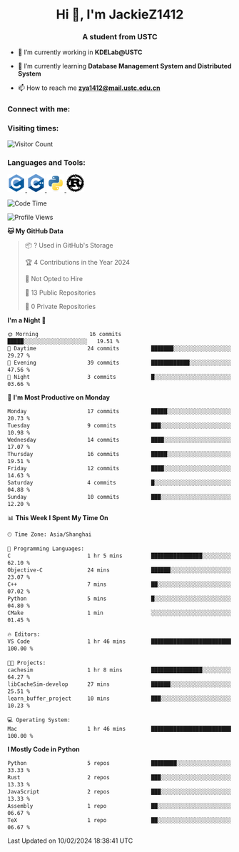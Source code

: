 <h1 align="center">Hi 👋, I'm JackieZ1412</h1>
<h3 align="center">A student from USTC</h3>

- 🔭 I’m currently working in **KDELab@USTC**

- 🌱 I’m currently learning **Database Management System and Distributed System**

- 📫 How to reach me **zya1412@mail.ustc.edu.cn**

<h3 align="left">Connect with me:</h3>
<p align="left">
</p>

<h3 align="left">Visiting times:</h3>
<p align="left">
</p>

![Visitor Count](https://profile-counter.glitch.me/Christmas/count.svg)

<h3 align="left">Languages and Tools:</h3>
<p align="left"> <a href="https://www.cprogramming.com/" target="_blank" rel="noreferrer"> <img src="https://raw.githubusercontent.com/devicons/devicon/master/icons/c/c-original.svg" alt="c" width="40" height="40"/> </a> <a href="https://www.w3schools.com/cpp/" target="_blank" rel="noreferrer"> <img src="https://raw.githubusercontent.com/devicons/devicon/master/icons/cplusplus/cplusplus-original.svg" alt="cplusplus" width="40" height="40"/> </a> <a href="https://www.python.org" target="_blank" rel="noreferrer"> <img src="https://raw.githubusercontent.com/devicons/devicon/master/icons/python/python-original.svg" alt="python" width="40" height="40"/> </a> <a href="https://www.rust-lang.org" target="_blank" rel="noreferrer"> <img src="https://raw.githubusercontent.com/devicons/devicon/master/icons/rust/rust-plain.svg" alt="rust" width="40" height="40"/> </a> </p>



<!--START_SECTION:waka-->
![Code Time](http://img.shields.io/badge/Code%20Time-604%20hrs%2024%20mins-blue)

![Profile Views](http://img.shields.io/badge/Profile%20Views-0-blue)

**🐱 My GitHub Data** 

> 📦 ? Used in GitHub's Storage 
 > 
> 🏆 4 Contributions in the Year 2024
 > 
> 🚫 Not Opted to Hire
 > 
> 📜 13 Public Repositories 
 > 
> 🔑 0 Private Repositories 
 > 
**I'm a Night 🦉** 

```text
🌞 Morning                16 commits          █████░░░░░░░░░░░░░░░░░░░░   19.51 % 
🌆 Daytime                24 commits          ███████░░░░░░░░░░░░░░░░░░   29.27 % 
🌃 Evening                39 commits          ████████████░░░░░░░░░░░░░   47.56 % 
🌙 Night                  3 commits           █░░░░░░░░░░░░░░░░░░░░░░░░   03.66 % 
```
📅 **I'm Most Productive on Monday** 

```text
Monday                   17 commits          █████░░░░░░░░░░░░░░░░░░░░   20.73 % 
Tuesday                  9 commits           ███░░░░░░░░░░░░░░░░░░░░░░   10.98 % 
Wednesday                14 commits          ████░░░░░░░░░░░░░░░░░░░░░   17.07 % 
Thursday                 16 commits          █████░░░░░░░░░░░░░░░░░░░░   19.51 % 
Friday                   12 commits          ████░░░░░░░░░░░░░░░░░░░░░   14.63 % 
Saturday                 4 commits           █░░░░░░░░░░░░░░░░░░░░░░░░   04.88 % 
Sunday                   10 commits          ███░░░░░░░░░░░░░░░░░░░░░░   12.20 % 
```


📊 **This Week I Spent My Time On** 

```text
🕑︎ Time Zone: Asia/Shanghai

💬 Programming Languages: 
C                        1 hr 5 mins         ████████████████░░░░░░░░░   62.10 % 
Objective-C              24 mins             ██████░░░░░░░░░░░░░░░░░░░   23.07 % 
C++                      7 mins              ██░░░░░░░░░░░░░░░░░░░░░░░   07.02 % 
Python                   5 mins              █░░░░░░░░░░░░░░░░░░░░░░░░   04.80 % 
CMake                    1 min               ░░░░░░░░░░░░░░░░░░░░░░░░░   01.45 % 

🔥 Editors: 
VS Code                  1 hr 46 mins        █████████████████████████   100.00 % 

🐱‍💻 Projects: 
cachesim                 1 hr 8 mins         ████████████████░░░░░░░░░   64.27 % 
libCacheSim-develop      27 mins             ██████░░░░░░░░░░░░░░░░░░░   25.51 % 
learn_buffer_project     10 mins             ███░░░░░░░░░░░░░░░░░░░░░░   10.23 % 

💻 Operating System: 
Mac                      1 hr 46 mins        █████████████████████████   100.00 % 
```

**I Mostly Code in Python** 

```text
Python                   5 repos             ████████░░░░░░░░░░░░░░░░░   33.33 % 
Rust                     2 repos             ███░░░░░░░░░░░░░░░░░░░░░░   13.33 % 
JavaScript               2 repos             ███░░░░░░░░░░░░░░░░░░░░░░   13.33 % 
Assembly                 1 repo              ██░░░░░░░░░░░░░░░░░░░░░░░   06.67 % 
TeX                      1 repo              ██░░░░░░░░░░░░░░░░░░░░░░░   06.67 % 
```




 Last Updated on 10/02/2024 18:38:41 UTC
<!--END_SECTION:waka-->
